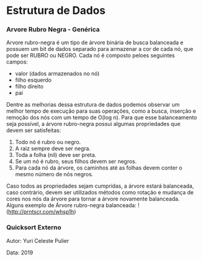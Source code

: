 # Estrutura de Dados



### Arvore Rubro Negra - Genérica

Arvore rubro-negra é um tipo de árvore binária de busca balanceada e possuem um bit de dados separado para armazenar a cor de cada nó, que pode ser RUBRO ou NEGRO.
Cada nó é composto peloes seguintes campos:
- valor (dados armazenados no nó)
- filho esquerdo
- filho direito
- pai

Dentre as melhorias dessa estrutura de dados podemos observar um melhor tempo de execução para suas operações, como a busca, inserção e remoção dos nós com um tempo de O(log n). Para que esse balanceamento seja possível, a árvore rubro-negra possui algumas propriedades que devem ser satisfeitas:
1. Todo nó é rubro ou negro.
2. A raiz sempre deve ser negra.
3. Toda a folha (nil) deve ser preta.
4. Se um nó é rubro, seus filhos devem ser negros.
5. Para cada nó da árvore, os caminhos até as folhas devem conter o mesmo número de nós negros.

Caso todos as propriedades sejam cumpridas, a árvore estará balanceada, caso contrário, devem ser utilizados métodos como rotação e mudança de cores nos nós da árvore para tornar a árvore novamente balanceada.
Alguns exemplo de Árvore rubro-negra balanceada:
!(http://prntscr.com/whsp1h)


### Quicksort Externo



Autor: Yuri Celeste Pulier

Data: 2019
